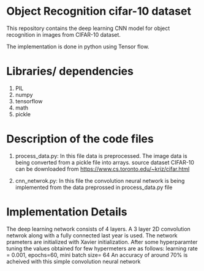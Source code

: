 # Object Recognition cifar-10 dataset
This repository contains the deep learning CNN model for object recognition in images from CIFAR-10 dataset. 

The implementation is done in python using Tensor flow.

# Libraries/ dependencies
1. PIL
2. numpy
3. tensorflow
4. math
5. pickle

# Description of the code files
1. process_data.py: In this file data is preprocessed. The image data is being converted from a pickle file into arrays.
source dataset CIFAR-10 can be downloaded from https://www.cs.toronto.edu/~kriz/cifar.html

2. cnn_netwrok.py: In this file the convolution neural network is being implemented from the data preprossed in process_data.py file

# Implementation Details
The deep learning network consists of 4 layers. A 3 layer 2D convolution netwrok along with a fully connected last year is used.
The network prameters are initialized with Xavier initialization.
After some hyperparamter tuning the values obtained for few hypermeters are as follows: learning rate = 0.001, epochs=60, mini batch size= 64
An accuracy of around 70% is acheived with this simple convolution neural network

